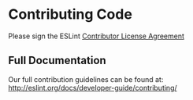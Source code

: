 # Contributing Code

Please sign the ESLint [Contributor License Agreement](https://cla.js.foundation/oltodo/eslint-plugin-qml)

## Full Documentation

Our full contribution guidelines can be found at:
http://eslint.org/docs/developer-guide/contributing/
